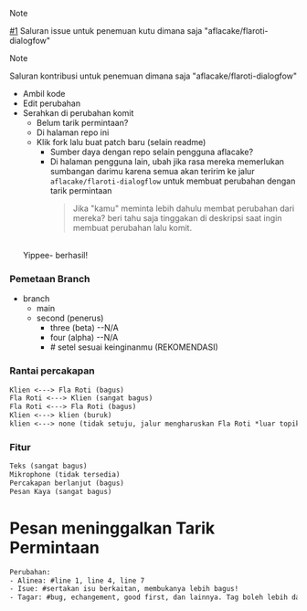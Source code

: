 > [!NOTE]
> [#1](https://github.com/aflacake/flaroti-dialogflow/issues/1#issue-2820806364) Saluran issue untuk penemuan kutu dimana saja "aflacake/flaroti-dialogfow"

>[!NOTE]
> Saluran kontribusi untuk penemuan dimana saja "aflacake/flaroti-dialogfow"


- Ambil kode
- Edit perubahan
- Serahkan di perubahan komit
  - Belum tarik permintaan?
  - Di halaman repo ini
  - Klik fork lalu buat patch baru (selain readme)
    - Sumber daya dengan repo selain pengguna aflacake?
    - Di halaman pengguna lain, ubah jika rasa mereka memerlukan sumbangan darimu karena semua akan teririm ke jalur `aflacake/flaroti-dialogflow` untuk membuat perubahan dengan tarik permintaan
      >Jika "kamu" meminta lebih dahulu membat perubahan dari mereka? beri tahu saja tinggakan di deskripsi saat ingin membuat perubahan lalu komit.
    <br />
  Yippee- berhasil!

### Pemetaan Branch
- branch
  - main
  - second (penerus)
    - three (beta) --N/A
    - four (alpha) --N/A
    - <set as you might like> # setel sesuai keinginanmu (REKOMENDASI)
### Rantai percakapan
```txt
Klien <---> Fla Roti (bagus)
Fla Roti <---> Klien (sangat bagus)
Fla Roti <---> Fla Roti (bagus)
Klien <---> klien (buruk)
klien <---> none (tidak setuju, jalur mengharuskan Fla Roti *luar topik dilarang)
```
### Fitur
```txt
Teks (sangat bagus)
Mikrophone (tidak tersedia)
Percakapan berlanjut (bagus)
Pesan Kaya (sangat bagus)
```
# Pesan meninggalkan Tarik Permintaan
```txt
Perubahan:
- Alinea: #line 1, line 4, line 7
- Isue: #sertakan isu berkaitan, membukanya lebih bagus!
- Tagar: #bug, echangement, good first, dan lainnya. Tag boleh lebih dari 1
```
